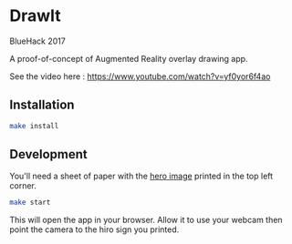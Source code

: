 # DrawIt
BlueHack 2017



A proof-of-concept of Augmented Reality overlay drawing app.

See the video here : 
https://www.youtube.com/watch?v=yf0yor6f4ao

## Installation

```sh
make install
```

## Development

You'll need a sheet of paper with the [hero image](https://jeromeetienne.github.io/AR.js/data/images/HIRO.jpg) printed in the top left corner.

```sh
make start
```

This will open the app in your browser. Allow it to use your webcam then point the camera to the hiro sign you printed.
